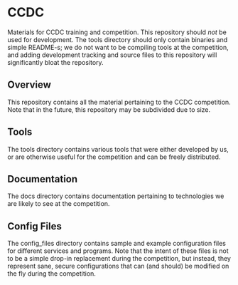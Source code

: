 # CCDC
Materials for CCDC training and competition. This repository should *not* be used for development. The tools directory should only contain binaries and simple README-s; we do not want to be compiling tools at the competition, and adding development tracking and source files to this repository will significantly bloat the repository.

## Overview
This repository contains all the material pertaining to the CCDC competition. Note that in the future, this repository may be subdivided due to size.

## Tools
The tools directory contains various tools that were either developed by us, or are otherwise useful for the competition and can be freely distributed.

## Documentation
The docs directory contains documentation pertaining to technologies we are likely to see at the competition.

## Config Files
The config_files directory contains sample and example configuration files for different services and programs. Note that the intent of these files is not to be a simple drop-in replacement during the competition, but instead, they represent sane, secure configurations that can (and should) be modified on the fly during the competition.
